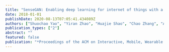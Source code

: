```yaml
---
title: "SenseGAN: Enabling deep learning for internet of things with a semi-supervised framework"
date: 2018-01-01
publishDate: 2020-08-13T07:05:41.434089Z
authors: ["Shuochao Yao", "Yiran Zhao", "Huajie Shao", "Chao Zhang", "Aston Zhang", "Shaohan Hu", "Dongxin Liu", "Shengzhong Liu", "Lu Su", "Tarek Abdelzaher"]
publication_types: ["2"]
abstract: ""
featured: false
publication: "*Proceedings of the ACM on Interactive, Mobile, Wearable and Ubiquitous Technologies*"
---
```


